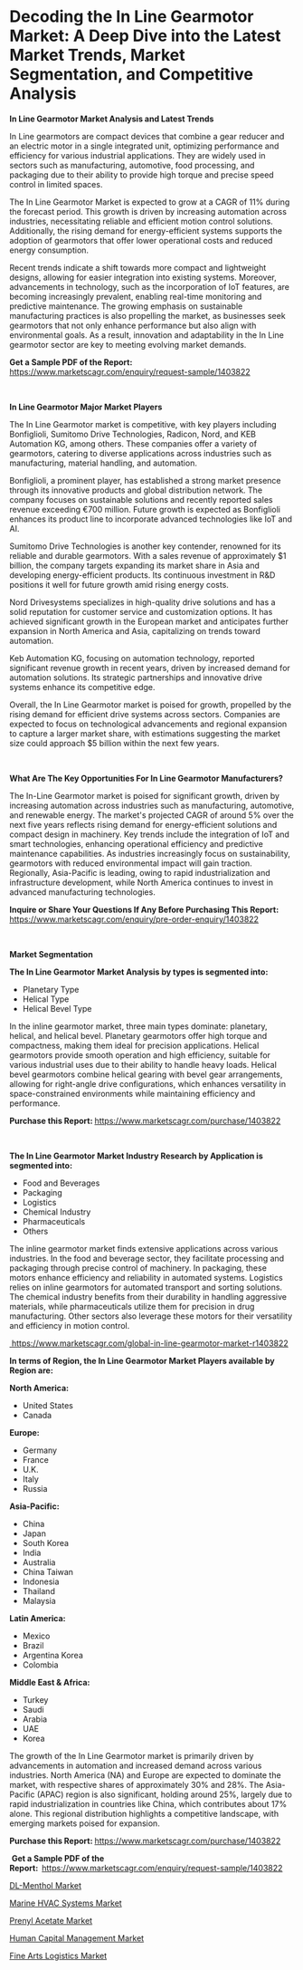 <p><h1>Decoding the In Line Gearmotor Market: A Deep Dive into the Latest Market Trends, Market Segmentation, and Competitive Analysis</h1></p><p><strong>In Line Gearmotor Market Analysis and Latest Trends</strong></p>
<p><p>In Line gearmotors are compact devices that combine a gear reducer and an electric motor in a single integrated unit, optimizing performance and efficiency for various industrial applications. They are widely used in sectors such as manufacturing, automotive, food processing, and packaging due to their ability to provide high torque and precise speed control in limited spaces.</p><p>The In Line Gearmotor Market is expected to grow at a CAGR of 11% during the forecast period. This growth is driven by increasing automation across industries, necessitating reliable and efficient motion control solutions. Additionally, the rising demand for energy-efficient systems supports the adoption of gearmotors that offer lower operational costs and reduced energy consumption.</p><p>Recent trends indicate a shift towards more compact and lightweight designs, allowing for easier integration into existing systems. Moreover, advancements in technology, such as the incorporation of IoT features, are becoming increasingly prevalent, enabling real-time monitoring and predictive maintenance. The growing emphasis on sustainable manufacturing practices is also propelling the market, as businesses seek gearmotors that not only enhance performance but also align with environmental goals. As a result, innovation and adaptability in the In Line gearmotor sector are key to meeting evolving market demands.</p></p>
<p><strong>Get a Sample PDF of the Report:&nbsp;</strong> <a href="https://www.marketscagr.com/enquiry/request-sample/1403822?utm_campaign=1278&utm_medium=2&utm_source=Github&utm_content=ia&utm_term=23102024&utm_id=in-line-gearmotor">https://www.marketscagr.com/enquiry/request-sample/1403822</a></p>
<p>&nbsp;</p>
<p><strong>In Line Gearmotor Major Market Players</strong></p>
<p><p>The In Line Gearmotor market is competitive, with key players including Bonfiglioli, Sumitomo Drive Technologies, Radicon, Nord, and KEB Automation KG, among others. These companies offer a variety of gearmotors, catering to diverse applications across industries such as manufacturing, material handling, and automation.</p><p>Bonfiglioli, a prominent player, has established a strong market presence through its innovative products and global distribution network. The company focuses on sustainable solutions and recently reported sales revenue exceeding €700 million. Future growth is expected as Bonfiglioli enhances its product line to incorporate advanced technologies like IoT and AI.</p><p>Sumitomo Drive Technologies is another key contender, renowned for its reliable and durable gearmotors. With a sales revenue of approximately $1 billion, the company targets expanding its market share in Asia and developing energy-efficient products. Its continuous investment in R&D positions it well for future growth amid rising energy costs.</p><p>Nord Drivesystems specializes in high-quality drive solutions and has a solid reputation for customer service and customization options. It has achieved significant growth in the European market and anticipates further expansion in North America and Asia, capitalizing on trends toward automation.</p><p>Keb Automation KG, focusing on automation technology, reported significant revenue growth in recent years, driven by increased demand for automation solutions. Its strategic partnerships and innovative drive systems enhance its competitive edge.</p><p>Overall, the In Line Gearmotor market is poised for growth, propelled by the rising demand for efficient drive systems across sectors. Companies are expected to focus on technological advancements and regional expansion to capture a larger market share, with estimations suggesting the market size could approach $5 billion within the next few years.</p></p>
<p>&nbsp;</p>
<p><strong>What Are The Key Opportunities For In Line Gearmotor Manufacturers?</strong></p>
<p><p>The In-Line Gearmotor market is poised for significant growth, driven by increasing automation across industries such as manufacturing, automotive, and renewable energy. The market's projected CAGR of around 5% over the next five years reflects rising demand for energy-efficient solutions and compact design in machinery. Key trends include the integration of IoT and smart technologies, enhancing operational efficiency and predictive maintenance capabilities. As industries increasingly focus on sustainability, gearmotors with reduced environmental impact will gain traction. Regionally, Asia-Pacific is leading, owing to rapid industrialization and infrastructure development, while North America continues to invest in advanced manufacturing technologies.</p></p>
<p><strong>Inquire or Share Your Questions If Any Before Purchasing This Report:</strong> <a href="https://www.marketscagr.com/enquiry/pre-order-enquiry/1403822?utm_campaign=1278&utm_medium=2&utm_source=Github&utm_content=ia&utm_term=23102024&utm_id=in-line-gearmotor">https://www.marketscagr.com/enquiry/pre-order-enquiry/1403822</a></p>
<p>&nbsp;</p>
<p><strong>Market Segmentation</strong></p>
<p><strong>The In Line Gearmotor Market Analysis by types is segmented into:</strong></p>
<p><ul><li>Planetary Type</li><li>Helical Type</li><li>Helical Bevel Type</li></ul></p>
<p><p>In the inline gearmotor market, three main types dominate: planetary, helical, and helical bevel. Planetary gearmotors offer high torque and compactness, making them ideal for precision applications. Helical gearmotors provide smooth operation and high efficiency, suitable for various industrial uses due to their ability to handle heavy loads. Helical bevel gearmotors combine helical gearing with bevel gear arrangements, allowing for right-angle drive configurations, which enhances versatility in space-constrained environments while maintaining efficiency and performance.</p></p>
<p><strong>Purchase this Report:&nbsp;</strong><a href="https://www.marketscagr.com/purchase/1403822?utm_campaign=1278&utm_medium=2&utm_source=Github&utm_content=ia&utm_term=23102024&utm_id=in-line-gearmotor">https://www.marketscagr.com/purchase/1403822</a></p>
<p>&nbsp;</p>
<p><strong>The In Line Gearmotor Market Industry Research by Application is segmented into:</strong></p>
<p><ul><li>Food and Beverages</li><li>Packaging</li><li>Logistics</li><li>Chemical Industry</li><li>Pharmaceuticals</li><li>Others</li></ul></p>
<p><p>The inline gearmotor market finds extensive applications across various industries. In the food and beverage sector, they facilitate processing and packaging through precise control of machinery. In packaging, these motors enhance efficiency and reliability in automated systems. Logistics relies on inline gearmotors for automated transport and sorting solutions. The chemical industry benefits from their durability in handling aggressive materials, while pharmaceuticals utilize them for precision in drug manufacturing. Other sectors also leverage these motors for their versatility and efficiency in motion control.</p></p>
<p><a href="https://www.marketscagr.com/global-in-line-gearmotor-market-r1403822?utm_campaign=1278&utm_medium=2&utm_source=Github&utm_content=ia&utm_term=23102024&utm_id=in-line-gearmotor">&nbsp;https://www.marketscagr.com/global-in-line-gearmotor-market-r1403822</a></p>
<p><strong>In terms of Region, the In Line Gearmotor Market Players available by Region are:</strong></p>
<p>
    <p> <strong> North America: </strong>
        <ul>
            <li>United States</li>
            <li>Canada</li>
        </ul>
        </p> 
    <p> <strong> Europe: </strong>
        <ul>
            <li>Germany</li>
            <li>France</li>
            <li>U.K.</li>
            <li>Italy</li>
            <li>Russia</li>
        </ul>
        </p> 
    <p> <strong> Asia-Pacific: </strong>
        <ul>
            <li>China</li>
            <li>Japan</li>
            <li>South Korea</li>
            <li>India</li>
            <li>Australia</li>
            <li>China Taiwan</li>
            <li>Indonesia</li>
            <li>Thailand</li>
            <li>Malaysia</li>
        </ul>
        </p> 
    <p> <strong> Latin America: </strong>
        <ul>
            <li>Mexico</li>
            <li>Brazil</li>
            <li>Argentina Korea</li>
            <li>Colombia</li>
        </ul>
        </p> 
    <p> <strong> Middle East & Africa: </strong>
        <ul>
            <li>Turkey</li>
            <li>Saudi</li>
            <li>Arabia</li>
            <li>UAE</li>
            <li>Korea</li>
        </ul>
    </p>
    </p>
<p><p>The growth of the In Line Gearmotor market is primarily driven by advancements in automation and increased demand across various industries. North America (NA) and Europe are expected to dominate the market, with respective shares of approximately 30% and 28%. The Asia-Pacific (APAC) region is also significant, holding around 25%, largely due to rapid industrialization in countries like China, which contributes about 17% alone. This regional distribution highlights a competitive landscape, with emerging markets poised for expansion.</p></p>
<p><strong>Purchase this Report: </strong><a href="https://www.marketscagr.com/purchase/1403822?utm_campaign=1278&utm_medium=2&utm_source=Github&utm_content=ia&utm_term=23102024&utm_id=in-line-gearmotor">https://www.marketscagr.com/purchase/1403822</a></p>
<p>&nbsp;<strong>Get a Sample PDF of the Report:&nbsp;&nbsp;</strong><a href="https://www.marketscagr.com/enquiry/request-sample/1403822?utm_campaign=1278&utm_medium=2&utm_source=Github&utm_content=ia&utm_term=23102024&utm_id=in-line-gearmotor">https://www.marketscagr.com/enquiry/request-sample/1403822</a></p>
<p><strong></strong></p>
<p><p><a href="https://github.com/deshawnj39lau/Market-Research-Report-List-1/blob/main/dl-menthol-market.md?utm_campaign=1278&utm_medium=2&utm_source=Github&utm_content=ia&utm_term=23102024&utm_id=in-line-gearmotor">DL-Menthol Market</a></p><p><a href="https://issuu.com/reportprime-2/docs/marine-hvac-systems-market-size-203_4671f7fd57781a?utm_campaign=1278&utm_medium=2&utm_source=Github&utm_content=ia&utm_term=23102024&utm_id=in-line-gearmotor">Marine HVAC Systems Market</a></p><p><a href="https://github.com/elenif62bh/Market-Research-Report-List-1/blob/main/prenyl-acetate-market.md?utm_campaign=1278&utm_medium=2&utm_source=Github&utm_content=ia&utm_term=23102024&utm_id=in-line-gearmotor">Prenyl Acetate Market</a></p><p><a href="https://www.linkedin.com/pulse/comprehensive-human-capital-management-market-report-ssngc?utm_campaign=1278&utm_medium=2&utm_source=Github&utm_content=ia&utm_term=23102024&utm_id=in-line-gearmotor">Human Capital Management Market</a></p><p><a href="https://www.linkedin.com/pulse/analyzing-fine-arts-logistics-market-dynamics-growth-rclcc?utm_campaign=1278&utm_medium=2&utm_source=Github&utm_content=ia&utm_term=23102024&utm_id=in-line-gearmotor">Fine Arts Logistics Market</a></p></p>
